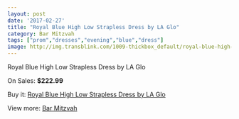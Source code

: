 ```yaml
---
layout: post
date: '2017-02-27'
title: "Royal Blue High Low Strapless Dress by LA Glo"
category: Bar Mitzvah
tags: ["prom","dresses","evening","blue","dress"]
image: http://img.transblink.com/1009-thickbox_default/royal-blue-high-low-strapless-dress-by-la-glo.jpg
---
```

Royal Blue High Low Strapless Dress by LA Glo

On Sales: **$222.99**
<a href="https://www.transblink.com/en/bar-mitzvah/293-royal-blue-high-low-strapless-dress-by-la-glo.html"><amp-img layout="responsive" width="600" height="600" src="//img.transblink.com/1009-thickbox_default/royal-blue-high-low-strapless-dress-by-la-glo.jpg" alt="Royal Blue High Low Strapless Dress by LA Glo 0" /></a>
<a href="https://www.transblink.com/en/bar-mitzvah/293-royal-blue-high-low-strapless-dress-by-la-glo.html"><amp-img layout="responsive" width="600" height="600" src="//img.transblink.com/1011-thickbox_default/royal-blue-high-low-strapless-dress-by-la-glo.jpg" alt="Royal Blue High Low Strapless Dress by LA Glo 1" /></a>
<a href="https://www.transblink.com/en/bar-mitzvah/293-royal-blue-high-low-strapless-dress-by-la-glo.html"><amp-img layout="responsive" width="600" height="600" src="//img.transblink.com/1010-thickbox_default/royal-blue-high-low-strapless-dress-by-la-glo.jpg" alt="Royal Blue High Low Strapless Dress by LA Glo 2" /></a>

Buy it: [Royal Blue High Low Strapless Dress by LA Glo](https://www.transblink.com/en/bar-mitzvah/293-royal-blue-high-low-strapless-dress-by-la-glo.html "Royal Blue High Low Strapless Dress by LA Glo")

View more: [Bar Mitzvah](https://www.transblink.com/en/2-bar-mitzvah "Bar Mitzvah")